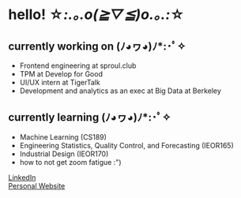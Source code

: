 # hello! ☆*:.｡.o(≧▽≦)o.｡.:*☆

## currently working on (ﾉ◕ヮ◕)ﾉ*:･ﾟ✧
- Frontend engineering at sproul.club
- TPM at Develop for Good 
- UI/UX intern at TigerTalk
- Development and analytics as an exec at Big Data at Berkeley

## currently learning (ﾉ◕ヮ◕)ﾉ*:･ﾟ✧
- Machine Learning (CS189)
- Engineering Statistics, Quality Control, and Forecasting (IEOR165)
- Industrial Design (IEOR170)
- how to not get zoom fatigue :")

[LinkedIn](https://www.linkedin.com/in/izzielau/) <br />
[Personal Website](https://izzielau.github.io/)

<!--
**izzielau/izzielau** is a ✨ _special_ ✨ repository because its `README.md` (this file) appears on your GitHub profile.

Here are some ideas to get you started:

- 🔭 I’m currently working on ...
- 🌱 I’m currently learning ...
- 👯 I’m looking to collaborate on ...
- 🤔 I’m looking for help with ...
- 💬 Ask me about ...
- 📫 How to reach me: ...
- 😄 Pronouns: ...
- ⚡ Fun fact: ...
-->
